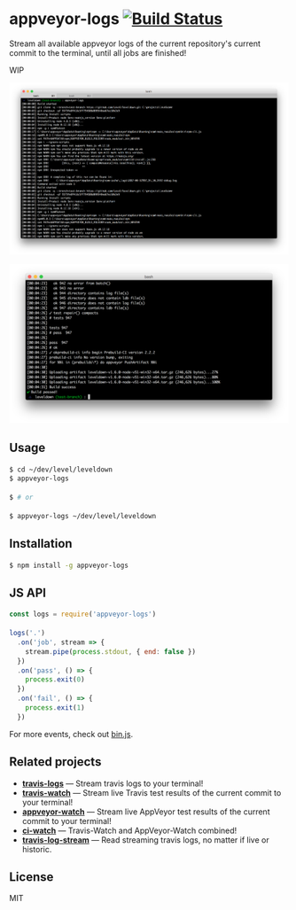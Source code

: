
# appveyor-logs [![Build Status](https://travis-ci.org/juliangruber/appveyor-logs.svg?branch=master)](https://travis-ci.org/juliangruber/appveyor-logs)

Stream all available appveyor logs of the current repository's current commit to the terminal, until all jobs are finished!

WIP

![screenshot](screenshots/1.png)

![screenshot](screenshots/2.png)

## Usage

```bash
$ cd ~/dev/level/leveldown
$ appveyor-logs

$ # or

$ appveyor-logs ~/dev/level/leveldown
```

## Installation

```bash
$ npm install -g appveyor-logs
```

## JS API

```js
const logs = require('appveyor-logs')

logs('.')
  .on('job', stream => {
    stream.pipe(process.stdout, { end: false })
  })
  .on('pass', () => {
    process.exit(0)
  })
  .on('fail', () => {
    process.exit(1)
  })
```

For more events, check out [bin.js](https://github.com/juliangruber/appveyor-logs/blob/master/bin.js).

## Related projects

- __[travis-logs](https://github.com/juliangruber/travis-logs)__ &mdash; Stream travis logs to your terminal!
- __[travis-watch](https://github.com/juliangruber/travis-watch)__ &mdash; Stream live Travis test results of the current commit to your terminal!
- __[appveyor-watch](https://github.com/juliangruber/appveyor-watch)__ &mdash; Stream live AppVeyor test results of the current commit to your terminal!
- __[ci-watch](https://github.com/juliangruber/ci-watch)__ &mdash; Travis-Watch and AppVeyor-Watch combined!
- __[travis-log-stream](https://github.com/juliangruber/travis-log-stream)__ &mdash; Read streaming travis logs, no matter if live or historic.

## License

MIT


